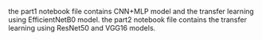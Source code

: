 the part1 notebook file contains CNN+MLP model and the transfer learning using EfficientNetB0 model.
the part2 notebook file contains the transfer learning using ResNet50 and VGG16 models.
